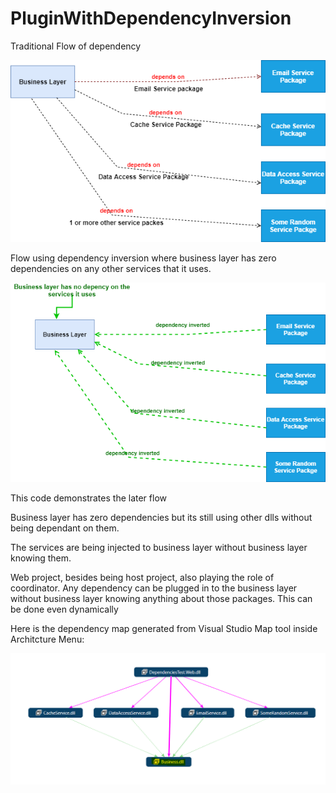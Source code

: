 # PluginWithDependencyInversion

Traditional Flow of dependency

![TraditionalDependencyFlow](https://github.com/AdilAta/PluginWithDependencyInversion/blob/main/Images/TraditionalDependencyFlow.drawio.png)


Flow using dependency inversion where business layer has zero dependencies on any other services that it uses.

![PluginWithDependencyInversion](https://github.com/AdilAta/PluginWithDependencyInversion/blob/main/Images/PluginWithDependencyInversion.drawio.png)

This code demonstrates the later flow

Business layer has zero dependencies but its still using other dlls without being dependant on them.

The services are being injected to business layer without business layer knowing them.

Web project, besides being host project, also playing the role of coordinator. Any dependency can be plugged in to the business layer without business layer knowing anything about those packages. This can be done even dynamically


Here is the dependency map generated from Visual Studio Map tool inside Architcture Menu:

![DependencyMapGeneratedFromVisualStudio](https://github.com/AdilAta/PluginWithDependencyInversion/blob/main/Images/MapGeneratedFromVisualStudio.PNG)

